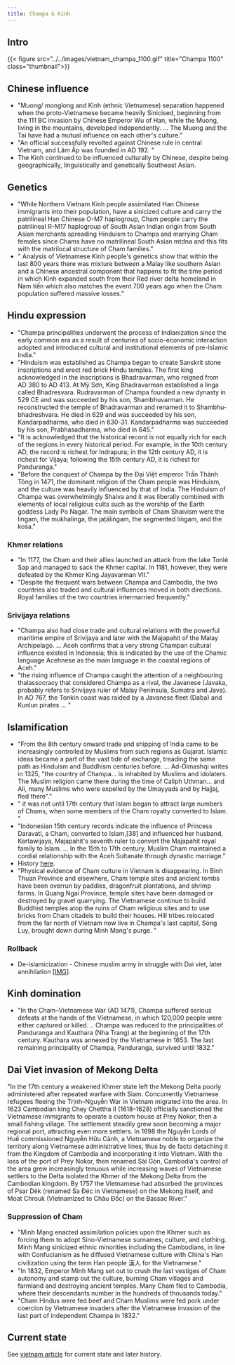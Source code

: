 ```yaml
---
title: Champa & Kinh
---
```


## Intro
{{< figure src="../../images/vietnam_champa_1100.gif" title="Champa 1100" class="thumbnail">}}

## Chinese influence
- "Muong/ monglong and Kinh (ethnic Vietnamese) separation happened when the proto-Vietnamese became heavily Sinicised, beginning from the 111 BC invasion by Chinese Emperor Wu of Han, while the Muong, living in the mountains, developed independently. ... The Muong and the Tai have had a mutual influence on each other's culture."
- "An official successfully revolted against Chinese rule in central Vietnam, and Lâm Ấp was founded in AD 192. "
- The Kinh continued to be influenced culturally by Chinese, despite being geographically, linguistically and genetically Southeast Asian.

## Genetics
- "While Northern Vietnam Kinh people assimilated Han Chinese immigrants into their population, have a sinicized culture and carry the patrilineal Han Chinese O-M7 haplogroup, Cham people carry the patrilineal R-M17 haplogroup of South Asian Indian origin from South Asian merchants spreading Hinduism to Champa and marrying Cham females since Chams have no matrilineal South Asian mtdna and this fits with the matrilocal structure of Cham families."
- " Analysis of Vietnamese Kinh people's genetics show that within the last 800 years there was mixture between a Malay like southern Asian and a Chinese ancestral component that happens to fit the time period in which Kinh expanded south from their Red river delta homeland in Nam tiến which also matches the event 700 years ago when the Cham population suffered massive losses."

## Hindu expression
- "Champa principalities underwent the process of Indianization since the early common era as a result of centuries of socio-economic interaction adopted and introduced cultural and institutional elements of pre-Islamic India."
- "Hinduism was established as Champa began to create Sanskrit stone inscriptions and erect red brick Hindu temples. The first king acknowledged in the inscriptions is Bhadravarman, who reigned from AD 380 to AD 413. At Mỹ Sơn, King Bhadravarman established a linga called Bhadresvara. Rudravarman of Champa founded a new dynasty in 529 CE and was succeeded by his son, Shambhuvarman. He reconstructed the temple of Bhadravarman and renamed it to Shambhu-bhadreshvara. He died in 629 and was succeeded by his son, Kandarpadharma, who died in 630-31. Kandarpadharma was succeeded by his son, Prabhasadharma, who died in 645."
- "It is acknowledged that the historical record is not equally rich for each of the regions in every historical period. For example, in the 10th century AD, the record is richest for Indrapura; in the 12th century AD, it is richest for Vijaya; following the 15th century AD, it is richest for Panduranga."
- "Before the conquest of Champa by the Đại Việt emperor Trần Thánh Tông in 1471, the dominant religion of the Cham people was Hinduism, and the culture was heavily influenced by that of India. The Hinduism of Champa was overwhelmingly Shaiva and it was liberally combined with elements of local religious cults such as the worship of the Earth goddess Lady Po Nagar. The main symbols of Cham Shaivism were the lingam, the mukhalinga, the jaṭāliṅgam, the segmented liṅgam, and the kośa."

### Khmer relations
- "In 1177, the Cham and their allies launched an attack from the lake Tonlé Sap and managed to sack the Khmer capital. In 1181, however, they were defeated by the Khmer King Jayavarman VII."
- "Despite the frequent wars between Champa and Cambodia, the two countries also traded and cultural influences moved in both directions. Royal families of the two countries intermarried frequently."

### Srivijaya relations
- "Champa also had close trade and cultural relations with the powerful maritime empire of Srivijaya and later with the Majapahit of the Malay Archipelago. ...  Aceh confirms that a very strong Champan cultural influence existed in Indonesia; this is indicated by the use of the Chamic language Acehnese as the main language in the coastal regions of Aceh."
- "the rising influence of Champa caught the attention of a neighbouring thalassocracy that considered Champa as a rival, the Javanese (Javaka, probably refers to Srivijaya ruler of Malay Peninsula, Sumatra and Java). In AD 767, the Tonkin coast was raided by a Javanese fleet (Daba) and Kunlun pirates ... "

## Islamification
- "From the 8th century onward trade and shipping of India came to be increasingly controlled by Muslims from such regions as Gujarat. Islamic ideas became a part of the vast tide of exchange, treading the same path as Hinduism and Buddhism centuries before. ... Ad-Dimashqi writes in 1325, "the country of Champa... is inhabited by Muslims and idolaters. The Muslim religion came there during the time of Caliph Uthman... and Ali, many Muslims who were expelled by the Umayyads and by Hajjaj, fled there"."
- " it was not until 17th century that Islam began to attract large numbers of Chams, when some members of the Cham royalty converted to Islam. "
- "Indonesian 15th century records indicate the influence of Princess Daravati, a Cham, converted to Islam,[38] and influenced her husband, Kertawijaya, Majapahit's seventh ruler to convert the Majapahit royal family to Islam. ... In the 15th to 17th century, Muslim Cham maintained a cordial relationship with the Aceh Sultanate through dynastic marriage."
- History [here](../../../paganology/vietnam/).
- "Physical evidence of Cham culture in Vietnam is disappearing. In Binh Thuan Province and elsewhere, Cham temple sites and ancient tombs have been overrun by paddies, dragonfruit plantations, and shrimp farms. In Quang Ngai Province, temple sites have been damaged or destroyed by gravel quarrying. The Vietnamese continue to build Buddhist temples atop the ruins of Cham religious sites and to use bricks from Cham citadels to build their houses. Hill tribes relocated from the far north of Vietnam now live in Champa's last capital, Song Luy, brought down during Minh Mang's purge. "

### Rollback
- De-islamicization - Chinese muslim army in struggle with Dai viet, later annihilation \[[IMG](http://i.imgur.com/2qsBX3f.png)\].  

## Kinh domination
- "In the Cham–Vietnamese War (AD 1471), Champa suffered serious defeats at the hands of the Vietnamese, in which 120,000 people were either captured or killed. .. Champa was reduced to the principalities of Panduranga and Kauthara (Nha Trang) at the beginning of the 17th century. Kauthara was annexed by the Vietnamese in 1653. The last remaining principality of Champa, Panduranga, survived until 1832."

## Dai Viet invasion of Mekong Delta
"In the 17th century a weakened Khmer state left the Mekong Delta poorly administered after repeated warfare with Siam. Concurrently Vietnamese refugees fleeing the Trịnh–Nguyễn War in Vietnam migrated into the area. In 1623 Cambodian king Chey Chettha II (1618–1628) officially sanctioned the Vietnamese immigrants to operate a custom house at Prey Nokor, then a small fishing village. The settlement steadily grew soon becoming a major regional port, attracting even more settlers. In 1698 the Nguyễn Lords of Huế commissioned Nguyễn Hữu Cảnh, a Vietnamese noble to organize the territory along Vietnamese administrative lines, thus by de facto detaching it from the Kingdom of Cambodia and incorporating it into Vietnam. With the loss of the port of Prey Nokor, then renamed Sài Gòn, Cambodia's control of the area grew increasingly tenuous while increasing waves of Vietnamese settlers to the Delta isolated the Khmer of the Mekong Delta from the Cambodian kingdom. By 1757 the Vietnamese had absorbed the provinces of Psar Dèk (renamed Sa Đéc in Vietnamese) on the Mekong itself, and Moat Chrouk (Vietnamized to Châu Đốc) on the Bassac River."

### Suppression of Cham
- "Minh Mạng enacted assimilation policies upon the Khmer such as forcing them to adopt Sino-Vietnamese surnames, culture, and clothing. Minh Mang sinicized ethnic minorities including the Cambodians, in line with Confucianism as he diffused Vietnamese culture with China's Han civilization using the term Han people 漢人 for the Vietnamese."
- "In 1832, Emperor Minh Mang set out to crush the last vestiges of Cham autonomy and stamp out the culture, burning Cham villages and farmland and destroying ancient temples. Many Cham fled to Cambodia, where their descendants number in the hundreds of thousands today."
- "Cham Hindus were fed beef and Cham Muslims were fed pork under coercion by Vietnamese invaders after the Vietnamese invasion of the last part of independent Champa in 1832." 


## Current state
See [vietnam article](../../../../../../paganology/vietnam/) for current state and later history.